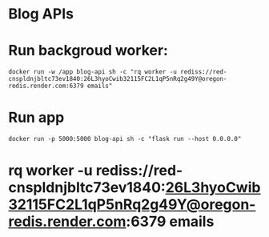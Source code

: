 <!-- SQLAlchemy is the ORM library, that helps map Python classes to database tables and columns, and turns Python objects of those classes into specific rows.

Flask-SQLAlchemy is a Flask extension which helps connect SQLAlchemy to Flask apps. -->


# Blog APIs


# Run backgroud worker: 
```docker run -w /app blog-api sh -c "rq worker -u rediss://red-cnspldnjbltc73ev1840:26L3hyoCwib32115FC2L1qP5nRq2g49Y@oregon-redis.render.com:6379 emails"```

# Run app
```docker run -p 5000:5000 blog-api sh -c "flask run --host 0.0.0.0"```


# rq worker -u rediss://red-cnspldnjbltc73ev1840:26L3hyoCwib32115FC2L1qP5nRq2g49Y@oregon-redis.render.com:6379 emails